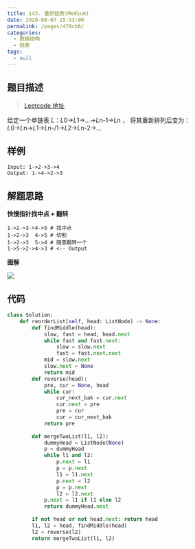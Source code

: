 ```yaml
---
title: 143. 重排链表(Medium)
date: 2020-08-07 15:53:00
permalink: /pages/470cb6/
categories: 
  - 数据结构
  - 链表
tags: 
  - null
---
```


## 题目描述

> [Leetcode 地址](https://leetcode-cn.com/problems/reorder-list/)

给定一个单链表 *L*：*L*0→*L*1→…→*L*n-1→*L*n ，
将其重新排列后变为： *L*0→*L*n→*L*1→*L*n-/1→*L*2→*L*n-2→…

## 样例

```
Input: 1->2->3->4
Output: 1->4->2->3
```

## 解题思路

**快慢指针找中点 + 翻转**

```
1->2->3->4->5 # 找中点
1->2->3  4->5 # 切割
1->2->3  5->4 # 随意翻转一个
1->5->2->4->3 # <-- Output
```

**图解**

![](https://cdn.jsdelivr.net/gh/PPsteven/pictures/img/20200808012612.png)

## 代码

```python
class Solution:
    def reorderList(self, head: ListNode) -> None:
        def findMiddle(head):
            slow, fast = head, head.next
            while fast and fast.next:
                slow = slow.next 
                fast = fast.next.next 
            mid = slow.next 
            slow.next = None 
            return mid 
        def reverse(head):
            pre, cur = None, head
            while cur:
                cur_next_bak = cur.next 
                cur.next = pre 
                pre = cur
                cur = cur_next_bak 
            return pre
        
        def mergeTwoList(l1, l2):
            dummyHead = ListNode(None)
            p = dummyHead
            while l1 and l2:
                p.next = l1
                p = p.next 
                l1 = l1.next 
                p.next = l2
                p = p.next 
                l2 = l2.next 
            p.next = l1 if l1 else l2 
            return dummyHead.next 
                 
        if not head or not head.next: return head 
        l1, l2 = head, findMiddle(head)
        l2 = reverse(l2)
        return mergeTwoList(l1, l2)
```

